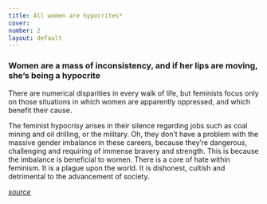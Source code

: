 ```yaml
---
title: All women are hypocrites*
cover: 
number: 2
layout: default
---
```


### Women are a mass of inconsistency, and if her lips are moving, she’s being a hypocrite

There are numerical disparities in every walk of life, but feminists focus only on those situations in which women are apparently oppressed, and which benefit their cause.

The feminist hypocrisy arises in their silence regarding jobs such as coal mining and oil drilling, or the military. Oh, they don’t have a problem with the massive gender imbalance in these careers, because they’re dangerous, challenging and requiring of immense bravery and strength. This is because the imbalance is beneficial to women.
There is a core of hate within feminism. It is a plague upon the world. It is dishonest, cultish and detrimental to the advancement of society.


[*source*](https://medium.com/@snrckrd/the-hypocrisy-of-modern-feminism-and-the-equality-movement-be0aef2a54f5)